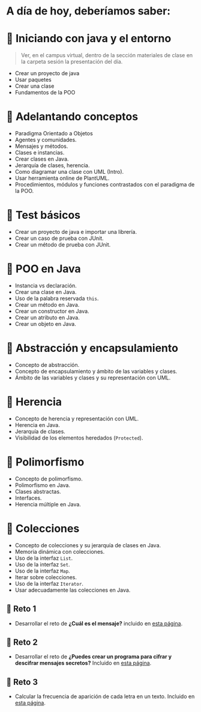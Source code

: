 # A día de hoy, deberíamos saber:

# 📘 Iniciando con java y el entorno
> Ver, en el campus virtual, dentro de la sección materiales de clase en la carpeta sesión la presentación del día.
- Crear un proyecto de java
- Usar paquetes
- Crear una clase
- Fundamentos de la POO

# 📘 Adelantando conceptos
- Paradigma Orientado a Objetos
- Agentes y comunidades.
- Mensajes y métodos.
- Clases e instancias.
- Crear clases en Java.
- Jerarquía de clases, herencia.
- Como diagramar una clase con UML (Intro).
- Usar herramienta online de PlantUML.
- Procedimientos, módulos y funciones contrastados con el paradigma de la POO.

# 📘 Test básicos
- Crear un proyecto de java e importar una librería.
- Crear un caso de prueba con JUnit.
- Crear un método de prueba con JUnit.

# 📘 POO en Java
- Instancia vs declaración.
- Crear una clase en Java.
- Uso de la palabra reservada `this`.
- Crear un método en Java.
- Crear un constructor en Java.
- Crear un atributo en Java.
- Crear un objeto en Java.

# 📘 Abstracción y encapsulamiento
- Concepto de abstracción.
- Concepto de encapsulamiento y ámbito de las variables y clases.
- Ámbito de las variables y clases y su representación con UML.

# 📘 Herencia
- Concepto de herencia y representación con UML.
- Herencia en Java.
- Jerarquía de clases.
- Visibilidad de los elementos heredados (`Protected`).

# 📘 Polimorfismo
- Concepto de polimorfismo.
- Polimorfismo en Java.
- Clases abstractas.
- Interfaces.
- Herencia múltiple en Java.

# 📘 Colecciones
- Concepto de colecciones y su jerarquía de clases en Java.
- Memoria dinámica con colecciones.
- Uso de la interfaz `List`.
- Uso de la interfaz `Set`.
- Uso de la interfaz `Map`.
- Iterar sobre colecciones.
- Uso de la interfaz `Iterator`.
- Usar adecuadamente las colecciones en Java.




## 🧠 Reto 1
* Desarrollar el reto de **¿Cuál es el mensaje?** incluido en [esta página](../retos/001-CualEsELMensaje.md).


## 🧠 Reto 2
* Desarrollar el reto de **¿Puedes crear un programa para cifrar y descifrar mensajes secretos?** Incluido en [esta página](../retos/002-Cifrado.md).

## 🧠 Reto 3
* Calcular la frecuencia de aparición de cada letra en un texto. Incluido en [esta página](../retos/003-Frecuencias.md).
